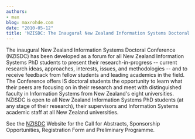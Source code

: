```yaml
---
authors:
- max
blog: maxrohde.com
date: "2010-05-12"
title: 'NZISDC: The Inaugural New Zealand Information Systems Doctoral Conference'
---
```


The inaugural New Zealand Information Systems Doctoral Conference (NZISDC) has been developed as a forum for all New Zealand Information Systems PhD students to present their research-in-progress -- current research ideas, approaches, interests, issues, and methodologies -- and to receive feedback from fellow students and leading academics in the field. The Conference offers IS doctoral students the opportunity to learn what their peers are focusing on in their research and meet with distinguished faculty in Information Systems from New Zealand's eight universities. NZISDC is open to all New Zealand Information Systems PhD students (at any stage of their research), their supervisors and Information Systems academic staff at all New Zealand universities.

See the [NZISDC](http://www.massey.ac.nz/~dviehlan/NZISDC.html) Website for the Call for Abstracts, Sponsorship Opportunities, Registration Form and Preliminary Programme.